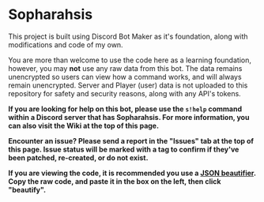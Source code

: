 # Sopharahsis
This project is built using Discord Bot Maker as it's foundation, along with modifications and code of my own.

You are more than welcome to use the code here as a learning foundation, however, you may **not** use any raw data from this bot. The data remains unencrypted so users can view how a command works, and will always remain unencrypted. Server and Player (user) data is not uploaded to this repository for safety and security reasons, along with any API's tokens.

**If you are looking for help on this bot, please use the `s!help` command within a Discord server that has Sopharahsis. For more information, you can also visit the Wiki at the top of this page.**

**Encounter an issue? Please send a report in the "Issues" tab at the top of this page. Issue status will be marked with a tag to confirm if they've been patched, re-created, or do not exist.**

**If you are viewing the code, it is recommended you use a [JSON beautifier](http://jsonpathfinder.com/). Copy the raw code, and paste it in the box on the left, then click "beautify".**